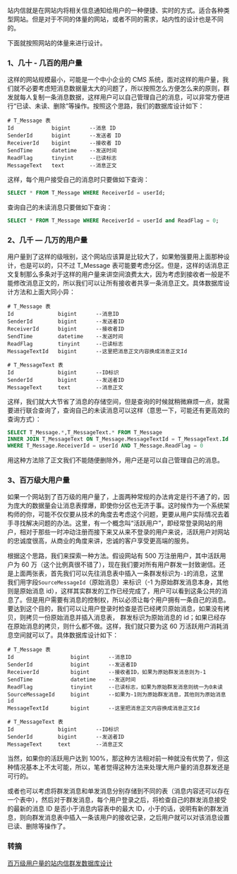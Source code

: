 站内信就是在网站内将相关信息通知给用户的一种便捷、实时的方式。适合各种类型网站。但是对于不同的体量的网站，或者不同的需求，站内性的设计也是不同的。

下面就按照网站的体量来进行设计。

### 1、几十 - 几百的用户量

这样的网站规模最小，可能是一个中小企业的 CMS 系统，面对这样的用户量，我们就不必要考虑短消息数据量太大的问题了，所以按照怎么方便怎么来的原则，群发就每人复制一条消息数据，这样用户可以自己管理自己的消息，可以非常方便进行“已读、未读、删除”等操作。按照这个思路，我们的数据库设计如下：

```
# T_Message 表
Id            bigint      --消息 ID
SenderId      bigint      --发送者 ID
ReceiverId    bigint      --接收者 ID
SendTime      datetime    --发送时间
ReadFlag      tinyint     --已读标志
MessageText   text        --消息正文
```

这样，每个用户接受自己的消息时只要做如下查询：

```sql
SELECT * FROM T_Message WHERE ReceiverId = userId;
```

查询自己的未读消息只要做如下查询：

```sql
SELECT * FROM T_Message WHERE ReceiverId = userId and ReadFlag = 0;
```

### 2、几千 — 几万的用户量

用户量到了这样的级哦别，这个网站应该算是比较大了，如果勉强要用上面那种设计，也是可以的，只不过 T_Message 表可能要考虑分区。但是，这样的话消息正文复制那么多条对于这样的用户量来讲空间浪费太大，因为考虑到接收者一般是不能修改消息正文的，所以我们可以让所有接收者共享一条消息正文。具体数据库设计方法和上面大同小异：

```
# T_Message 表
Id              bigint      --消息ID
SenderId        bigint      --发送者ID
ReceiverId      bigint      --接收者ID
SendTime        datetime    --发送时间
ReadFlag        tinyint     --已读标志
MessageTextId   bigint      --这里把消息正文内容换成消息正文Id

# T_MessageText 表
Id              bigint      --ID标识
SenderId        bigint      --发送者ID
MessageText     text        --消息正文
```

这样，我们就大大节省了消息的存储空间，但是查询的时候就稍微麻烦一点，就需要进行联合查询了，查询自己的未读消息可以这样（意思一下，可能还有更高效的查询方式）：

```sql
SELECT T_Message.*,T_MessageText.* FROM T_Message
INNER JOIN T_MessageText ON T_Message.MessageTextId = T_MessageText.Id
WHERE T_Message.ReceiverId = userId AND T_Message.ReadFlag = 0
```

用这种方法除了正文我们不能随便删除外，用户还是可以自己管理自己的消息。

### 3、百万级大用户量

如果一个网站到了百万级的用户量了，上面两种常规的办法肯定是行不通了的，因为庞大的数据量会让消息表撑爆，即使你分区也无济于事。这时候作为一个系统架构师的你，可能不仅仅要从技术的角度去考虑这个问题，更要从用户实际情况去着手寻找解决问题的办法。这里，有一个概念叫“活跃用户”，即经常登录网站的用户，相对于那些一时冲动注册而接下来又从来不登录的用户来说，活跃用户对网站的忠诚度很高，从商业的角度来讲，忠诚的客户享受更高端的服务。

根据这个思路，我们来探索一种方法。假设网站有 500 万注册用户，其中活跃用户为 60 万（这个比例真很不错了），现在我们要对所有用户群发一封致谢信。还是上面两张表，首先我们可以先往消息表中插入一条群发标识为`-1`的消息，这里我们用字段`SourceMessageId`（原始消息）来标识（-1 为原始群发消息本身，其他则是原始消息 id），这样其实群发的工作已经完成了，用户可以看到这条公共的消息了。但是用户需要有消息的控制权，所以必须让每个用户拥有一条自己的消息。要达到这个目的，我们可以让用户登录时检查是否已经拷贝原始消息，如果没有拷贝，则拷贝一份原始消息并插入消息表， 群发标识为原始消息的 id；如果已经存在原始消息的拷贝，则什么都不做。这样，我们就只要为这 60 万活跃用户消耗消息空间就可以了。具体数据库设计如下：

```
# T_Message 表
Id                  bigint      --消息ID
SenderId            bigint      --发送者ID
ReceiverId          bigint      --接收者ID，如果为原始群发消息则为-1
SendTime            datetime    --发送时间
ReadFlag            tinyint     --已读标志，如果为原始群发消息则统一为0未读
SourceMessageId     bigint      --如果为-1则为原始群发消息，其他则为原始消息id
MessageTextId       bigint      --这里把消息正文内容换成消息正文Id

# T_MessageText 表
Id              bigint      --ID标识
SenderId        bigint      --发送者ID
MessageText     text        --消息正文
```

当然，如果你的活跃用户达到 100%，那这种方法相对前一种就没有优势了，但这种情况基本上不太可能，所以，笔者觉得这种方法来处理大用户量的消息群发还是可行的。

或者也可以考虑将群发消息和单发消息分别存储到不同的表（消息内容还可以存在一个表中），然后对于群发消息，每个用户登录之后，将检查自己的群发消息接受的最新的消息 ID 是否小于消息内容表中的最大 ID，小于的话，说明有新的群发消息，则向群发消息表中插入一条该用户的接收记录，之后用户就可以对该消息设置已读、删除等操作了。

### 转摘

[百万级用户量的站内信群发数据库设计](http://www.itivy.com/ivy/archive/2011/6/3/sms-db-design-of-million-user.html)

